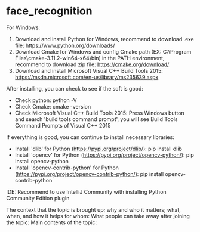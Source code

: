 # face_recognition

For Windows:
1. Download and install Python for Windows, recommend to download .exe file: https://www.python.org/downloads/
2. Download Cmake for Windows and config Cmake path (EX: C:\Program Files\cmake-3.11.2-win64-x64\bin) in the PATH environment, recommend to download zip file: https://cmake.org/download/
3. Download and install Microsoft Visual C++ Build Tools 2015: https://msdn.microsoft.com/en-us/library/ms235639.aspx


After installing, you can check to see if the soft is good:
- Check python: python -V
- Check Cmake: cmake -version
- Check Microsoft Visual C++ Build Tools 2015: Press Windows button and search 'build tools command prompt', you will see Build Tools Command Prompts of Visual C++ 2015


If everything is good, you can continue to install necessary libraries:
- Install 'dlib' for Python (https://pypi.org/project/dlib/): pip install dlib
- Install 'opencv' for Python (https://pypi.org/project/opencv-python/): pip install opencv-python
- Install 'opencv-contrib-python' for Python (https://pypi.org/project/opencv-contrib-python/): pip install opencv-contrib-python

IDE:
Recommend to use IntelliJ Community with installing Python Community Edition plugin


The context that the topic is brought up; why and who it matters; what, when, and how it helps for whom:
What people can take away after joining the topic:
Main contents of the topic: